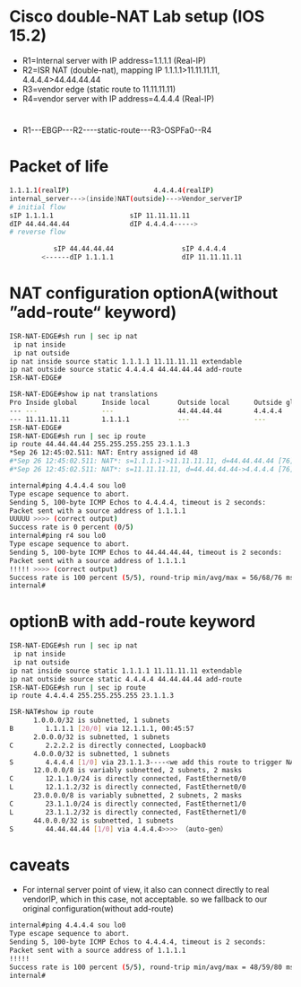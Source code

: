 # Cisco double-NAT Lab setup (IOS 15.2)
- R1=Internal server with IP address=1.1.1.1 (Real-IP)
- R2=ISR NAT (double-nat), mapping IP 1.1.1.1>11.11.11.11, 4.4.4.4>44.44.44.44
- R3=vendor edge (static route to 11.11.11.11)
- R4=vendor server with IP address=4.4.4.4 (Real-IP)
#
- R1---EBGP---R2----static-route---R3-OSPFa0--R4
#
# Packet of life
```bash
1.1.1.1(realIP)                     4.4.4.4(realIP) 
internal_server--->(inside)NAT(outside)--->Vendor_serverIP
# initial flow
sIP 1.1.1.1                   sIP 11.11.11.11
dIP 44.44.44.44               dIP 4.4.4.4-----> 
# reverse flow
                    
           sIP 44.44.44.44                 sIP 4.4.4.4  
        <------dIP 1.1.1.1                 dIP 11.11.11.11
``` 
# NAT configuration optionA(without ”add-route“ keyword)
```bash
ISR-NAT-EDGE#sh run | sec ip nat
 ip nat inside
 ip nat outside
ip nat inside source static 1.1.1.1 11.11.11.11 extendable
ip nat outside source static 4.4.4.4 44.44.44.44 add-route
ISR-NAT-EDGE#
```
```bash
ISR-NAT-EDGE#show ip nat translations 
Pro Inside global      Inside local       Outside local      Outside global
--- ---                ---                44.44.44.44        4.4.4.4
--- 11.11.11.11        1.1.1.1            ---                ---
ISR-NAT-EDGE#
ISR-NAT-EDGE#sh run | sec ip route
ip route 44.44.44.44 255.255.255.255 23.1.1.3
*Sep 26 12:45:02.511: NAT: Entry assigned id 48
#*Sep 26 12:45:02.511: NAT*: s=1.1.1.1->11.11.11.11, d=44.44.44.44 [76]
#*Sep 26 12:45:02.511: NAT*: s=11.11.11.11, d=44.44.44.44->4.4.4.4 [76]
```
```bash
internal#ping 4.4.4.4 sou lo0
Type escape sequence to abort.
Sending 5, 100-byte ICMP Echos to 4.4.4.4, timeout is 2 seconds:
Packet sent with a source address of 1.1.1.1 
UUUUU >>>> (correct output)
Success rate is 0 percent (0/5)
internal#ping r4 sou lo0
Type escape sequence to abort.
Sending 5, 100-byte ICMP Echos to 44.44.44.44, timeout is 2 seconds:
Packet sent with a source address of 1.1.1.1 
!!!!! >>>> (correct output)
Success rate is 100 percent (5/5), round-trip min/avg/max = 56/68/76 ms
internal#
```

# optionB with add-route keyword
```bash
ISR-NAT-EDGE#sh run | sec ip nat
 ip nat inside
 ip nat outside
ip nat inside source static 1.1.1.1 11.11.11.11 extendable
ip nat outside source static 4.4.4.4 44.44.44.44 add-route
ISR-NAT-EDGE#sh run | sec ip route
ip route 4.4.4.4 255.255.255.255 23.1.1.3
```

```bash
ISR-NAT#show ip route
      1.0.0.0/32 is subnetted, 1 subnets
B        1.1.1.1 [20/0] via 12.1.1.1, 00:45:57
      2.0.0.0/32 is subnetted, 1 subnets
C        2.2.2.2 is directly connected, Loopback0
      4.0.0.0/32 is subnetted, 1 subnets
S        4.4.4.4 [1/0] via 23.1.1.3----<we add this route to trigger NAT add-route feature to help us add recursive route 44.44.44.44->4.4.4.4>
      12.0.0.0/8 is variably subnetted, 2 subnets, 2 masks
C        12.1.1.0/24 is directly connected, FastEthernet0/0
L        12.1.1.2/32 is directly connected, FastEthernet0/0
      23.0.0.0/8 is variably subnetted, 2 subnets, 2 masks
C        23.1.1.0/24 is directly connected, FastEthernet1/0
L        23.1.1.2/32 is directly connected, FastEthernet1/0
      44.0.0.0/32 is subnetted, 1 subnets
S        44.44.44.44 [1/0] via 4.4.4.4>>>> （auto-gen）
```
# caveats
- For internal server point of view, it also can connect directly to real vendorIP, which in this case, not acceptable. so we fallback to our original configuration(without add-route)
```bash
internal#ping 4.4.4.4 sou lo0
Type escape sequence to abort.
Sending 5, 100-byte ICMP Echos to 4.4.4.4, timeout is 2 seconds:
Packet sent with a source address of 1.1.1.1 
!!!!!
Success rate is 100 percent (5/5), round-trip min/avg/max = 48/59/80 ms
internal#
```
